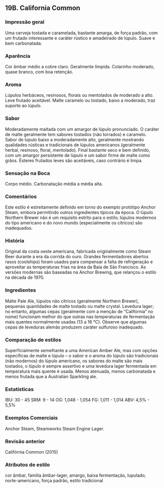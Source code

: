 ## 19B. California Common

### Impressão geral

Uma cerveja tostada e caramelada, bastante amarga, de força padrão, com um frutado interessante e caráter rústico e amadeirado de lúpulo. Suave e bem carbonatada.

### Aparência

Cor âmbar médio a cobre claro. Geralmente límpida. Colarinho moderado, quase branco, com boa retenção.

### Aroma

Lúpulos herbáceos, resinosos, florais ou mentolados de moderado a alto. Leve frutado aceitável. Malte caramelo ou tostado, baixo a moderado, traz suporte ao lúpulo.

### Sabor

Moderadamente maltada com um amargor de lúpulo pronunciado. O caráter de malte geralmente tem sabores tostados (não torrados) e caramelo. Sabor de lúpulo baixo a moderadamente alto, geralmente mostrando qualidades rústicas e tradicionais de lúpulos americanos (geralmente herbal, resinoso, floral, mentolado). Final bastante seco e bem definido, com um amargor persistente de lúpulo e um sabor firme de malte como grãos. Ésteres frutados leves são aceitáveis, caso contrário é limpa.

### Sensação na Boca

Corpo médio. Carbonatação média a média alta.

### Comentários

Este estilo é estreitamente definido em torno do exemplo protótipo Anchor Steam, embora permitindo outros ingredientes típicos da época. O lúpulo Northern Brewer não é um requisito estrito para o estilo; lúpulos modernos do tipo americano e do novo mundo (especialmente os cítricos) são inadequados.

### História

Original da costa oeste americana, fabricada originalmente como Steam Beer durante a era da corrida do ouro. Grandes fermentadores abertos rasos (coolships) foram usados ​para compensar a falta de refrigeração e aproveitar as temperaturas frias na área da Baía de São Francisco. As versões modernas são baseadas na Anchor Brewing, que relançou o estilo na década de 1970.

### Ingredientes

Malte Pale Ale, lúpulos não cítricos (geralmente Northern Brewer), pequenas quantidades de malte tostado ou malte crystal. Levedura lager; no entanto, algumas cepas (geralmente com a menção de “California” no nome) funcionam melhor do que outras nas temperaturas de fermentação mais quentes normalmente usadas (13 a 16 °C). Observe que algumas cepas de leveduras alemãs produzem caráter sulfuroso inadequado.

### Comparação de estilos

Superficialmente semelhante a uma American Amber Ale, mas com opções específicas de malte e lúpulo – o sabor e o aroma do lúpulo são tradicionais (não modernos) do lúpulo americano, os sabores do malte são mais tostados, o lúpulo é sempre assertivo e uma levedura lager fermentada em temperatura mais quente é usada. Menos atenuada, menos carbonatada e menos frutada que a Australian Sparkling ale.

### Estatísticas

IBU: 30 - 45
SRM: 9 - 14
OG: 1,048 - 1,054
FG: 1,011 - 1,014
ABV: 4,5% - 5,5%

### Exemplos Comerciais

Anchor Steam, Steamworks Steam Engine Lager.

### Revisão anterior

Califórnia Common (2015)

### Atributos de estilo

cor âmbar, família âmbar-lager, amargo, baixa fermentação, lupulado, norte-americano, força padrão, estilo tradicional